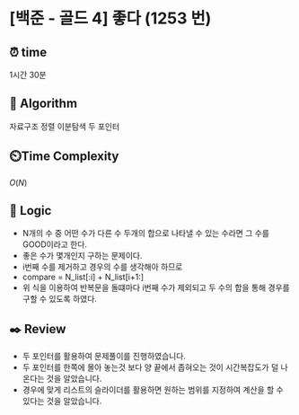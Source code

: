 # [백준 - 골드 4] 좋다 (1253 번)

## ⏰  **time**

1시간 30분

## :pushpin: **Algorithm**

자료구조
정렬
이분탐색
두 포인터

## ⏲️**Time Complexity**

$O(N)$

## :round_pushpin: **Logic**

- N개의 수 중 어떤 수가 다른 수 두개의 합으로 나타낼 수 있는 수라면 그 수를 GOOD이라고 한다.
- 좋은 수가 몇개인지 구하는 문제이다.
- i번째 수를 제거하고 경우의 수를 생각해아 하므로
- compare = N_list[:i] + N_list[i+1:]
- 위 식을 이용하여 반복문을 돌떄마다 i번째 수가 제외되고 두 수의 합을 통해 경우를 구할 수 있도록 하였다.

## :black_nib: **Review**

- 두 포인터를 활용하여 문제풀이를 진행하였습니다.
- 두 포인터를 한쪽에 몰아 놓는것 보다 양 끝에서 좁혀오는 것이 시간복잡도가 덜 나온다는 것을 알았습니다.
- 경우에 맞게 리스트의 슬라이더를 활용하면 원하는 범위를 지정하여 계산을 할 수 있다는 것을 알았습니다.